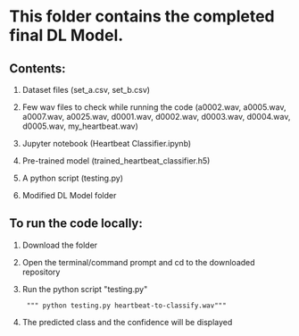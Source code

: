 # This folder contains the completed final DL Model. 
## Contents:
1. Dataset files (set_a.csv, set_b.csv)
2. Few wav files to check while running the code (a0002.wav, a0005.wav, a0007.wav, a0025.wav, d0001.wav, d0002.wav, d0003.wav, d0004.wav, d0005.wav, my_heartbeat.wav)
3. Jupyter notebook (Heartbeat Classifier.ipynb)
4. Pre-trained model (trained_heartbeat_classifier.h5)
5. A python script (testing.py)

6. Modified DL Model folder

## To run the code locally:
1. Download the folder
2. Open the terminal/command prompt and cd to the downloaded repository
3. Run the python script "testing.py"
        
        """ python testing.py heartbeat-to-classify.wav"""
        
4. The predicted class and the confidence will be displayed
